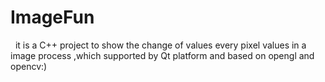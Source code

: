 # ImageFun  
 
 it is a C++ project to show the change of values every pixel values in a image process ,which supported by Qt platform and based on opengl and opencv:)
